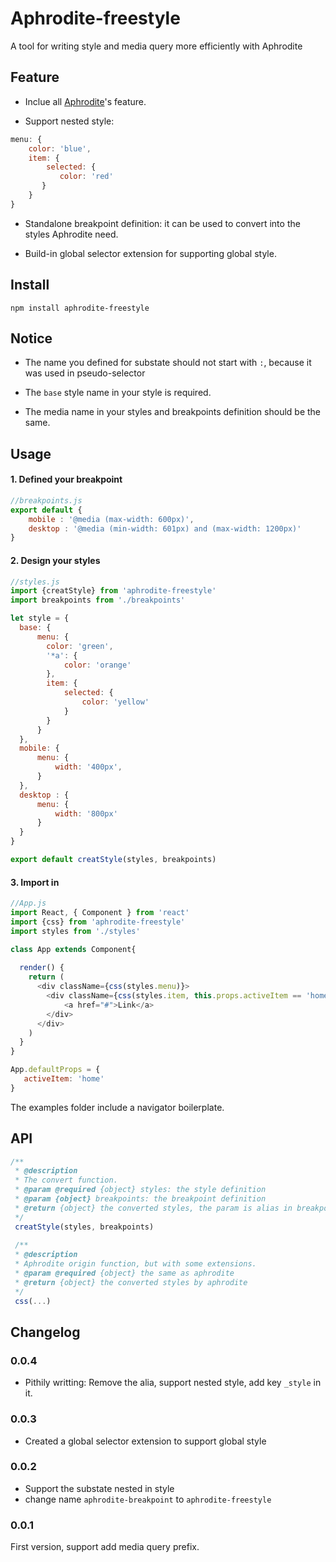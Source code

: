 # Aphrodite-freestyle
A tool for writing style and media query more efficiently with Aphrodite

## Feature
- Inclue all [Aphrodite](https://github.com/Khan/aphrodite)'s feature.

- Support nested style: 
```javascript
menu: {
    color: 'blue',
    item: {
        selected: {
           color: 'red'
       }
    }
}
```

- Standalone breakpoint definition: it can be used to convert into the styles Aphrodite need.

- Build-in global selector extension for supporting global style.

## Install
`npm install aphrodite-freestyle`

## Notice
- The name you defined for substate should not start with `:`, because it was used in pseudo-selector

- The `base` style name in your style is required.

- The media name in your styles and breakpoints definition should be the same.

## Usage 

#### 1. Defined your breakpoint

```javascript
//breakpoints.js
export default {
    mobile : '@media (max-width: 600px)',
    desktop : '@media (min-width: 601px) and (max-width: 1200px)'
}
```

#### 2. Design your styles

```javascript
//styles.js
import {creatStyle} from 'aphrodite-freestyle'
import breakpoints from './breakpoints'

let style = {
  base: {
      menu: {
        color: 'green',
        '*a': {
            color: 'orange'
        },
        item: {
            selected: {
                color: 'yellow'
            }
        }
      }
  },
  mobile: {
      menu: {
          width: '400px',
      }
  },
  desktop : {
      menu: {
          width: '800px'
      }
  }
}

export default creatStyle(styles, breakpoints)
```

#### 3. Import in
```javascript
//App.js
import React, { Component } from 'react'
import {css} from 'aphrodite-freestyle'
import styles from './styles'

class App extends Component{
   
  render() {
    return (
      <div className={css(styles.menu)}>
        <div className={css(styles.item, this.props.activeItem == 'home' && styles.item.selected)}>
            <a href="#">Link</a>
        </div>
      </div>
    )
  }
}

App.defaultProps = {
   activeItem: 'home'
}
```
The examples folder include a navigator boilerplate.

## API
```javascript
/**
 * @description 
 * The convert function.
 * @param @required {object} styles: the style definition
 * @param {object} breakpoints: the breakpoint definition
 * @return {object} the converted styles, the param is alias in breakpoints if you use it.
 */
 creatStyle(styles, breakpoints)
 
 /**
 * @description 
 * Aphrodite origin function, but with some extensions.
 * @param @required {object} the same as aphrodite 
 * @return {object} the converted styles by aphrodite
 */
 css(...)
```

## Changelog
### 0.0.4
- Pithily writting: Remove the alia, support nested style, add key `_style` in it.

### 0.0.3
- Created a global selector extension to support global style

### 0.0.2
- Support the substate nested in style
- change name `aphrodite-breakpoint` to `aphrodite-freestyle`

### 0.0.1
First version, support add media query prefix.

